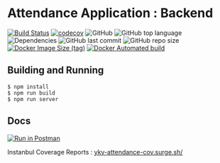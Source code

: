 # Attendance Application : Backend

[![Build Status](https://travis-ci.com/YashKumarVerma/attendance-backend.svg?token=bdYdpM7ki4qrmdCwJmGf&branch=master)](https://travis-ci.com/YashKumarVerma/attendance-backend)
[![codecov](https://codecov.io/gh/YashKumarVerma/attendance-backend/branch/master/graph/badge.svg)](https://codecov.io/gh/YashKumarVerma/attendance-backend)
![GitHub](https://img.shields.io/github/license/yashkumarverma/attendance-backend)
![GitHub top language](https://img.shields.io/github/languages/top/yashkumarverma/attendance-backend)
![Dependencies](https://img.shields.io/david/yashkumarverma/attendance-backend)
![GitHub last commit](https://img.shields.io/github/last-commit/yashkumarverma/attendance-backend)
![GitHub repo size](https://img.shields.io/github/repo-size/yashkumarverma/attendance-backend)
[![Docker Image Size (tag)](https://img.shields.io/docker/image-size/yashkumarverma/attendance-backend/latest)](https://hub.docker.com/repository/docker/yashkumarverma/attendance-backend)
[![Docker Automated build](https://img.shields.io/docker/automated/yashkumarverma/attendance-backend)](https://hub.docker.com/repository/docker/yashkumarverma/attendance-backend)

## Building and Running

```
$ npm install
$ npm run build
$ npm run server
```

## Docs

[![Run in Postman](https://run.pstmn.io/button.svg)](https://documenter.getpostman.com/view/10043948/Szf52ouG)

Instanbul Coverage Reports : [ykv-attendance-cov.surge.sh/](http://ykv-attendance-cov.surge.sh/)

